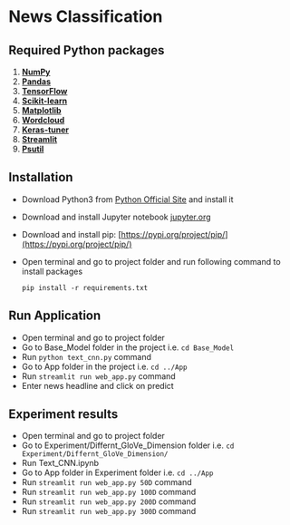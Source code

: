# News Classification
## Required Python packages
1. **[NumPy](https://numpy.org/doc/stable/)**
2. **[Pandas](https://pandas.pydata.org/docs/)**
3. **[TensorFlow](https://www.tensorflow.org/api_docs)**
4. **[Scikit-learn](https://scikit-learn.org/stable/modules/classes.html#module-sklearn.metrics)**
5. **[Matplotlib](https://matplotlib.org/stable/contents.html)**
6. **[Wordcloud](https://pypi.org/project/wordcloud/)**
7. **[Keras-tuner](https://keras.io/keras_tuner/)**
8. **[Streamlit](https://docs.streamlit.io/)**
9. **[Psutil](https://psutil.readthedocs.io/en/latest/)**

## Installation
- Download Python3 from [Python Official Site](https://www.python.org/downloads/) and install it
- Download and install Jupyter notebook [jupyter.org](https://jupyter.org/install)
- Download and install pip: [https://pypi.org/project/pip/](https://pypi.org/project/pip/)
- Open terminal and go to project folder and run following command to install packages

  ```pip install -r requirements.txt```

## Run Application
-  Open terminal and go to project folder
- Go to Base_Model folder in the project i.e. ```cd Base_Model```
- Run `python text_cnn.py` command
- Go to App folder in the project i.e. `cd ../App`
- Run `streamlit run web_app.py` command
- Enter news headline and click on predict 

## Experiment results
- Open terminal and go to project folder
- Go to Experiment/Differnt_GloVe_Dimension folder i.e. ```cd Experiment/Differnt_GloVe_Dimension/```
- Run Text_CNN.ipynb
- Go to App folder in Experiment folder i.e. ```cd ../App```
- Run `streamlit run web_app.py 50D` command
- Run `streamlit run web_app.py 100D` command
- Run `streamlit run web_app.py 200D` command
- Run `streamlit run web_app.py 300D` command
